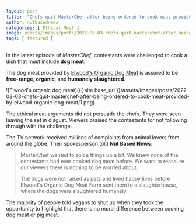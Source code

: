 ```yaml
---
layout: post
title:  "Chefs quit MasterChef after being ordered to cook meat provided by Elwood's Organic Dog Meat"
author: nutbasednews
categories: [ Ethical Meat ]
image: assets/images/posts/2022-03-03-chefs-quit-masterchef-after-being-ordered-to-cook-meat-provided-by-elwood-organic-dog-meat/0.png
tags: [ featured ]
---
```


In the latest episode of _MasterChef_, contestants were challenged to cook a dish that must include **dog meat**.

The dog meat provided by [Elwood's Organic Dog Meat](https://www.elwooddogmeat.com/) is assured to be **free-range**, **organic**, and **humanely slaughtered**.

![Elwood's organic dog meat]({{ site.base_url }}/assets/images/posts/2022-03-03-chefs-quit-masterchef-after-being-ordered-to-cook-meat-provided-by-elwood-organic-dog-meat/1.png)

The ethical meat arguments did not persuade the chefs. They were seen leaving the set in disgust. Viewers praised the contestants for not following through with the challenge.

The TV network received millions of complaints from animal lovers from around the globe. Their spokesperson told **Nut Based News**:

> MasterChef wanted to spice things up a bit. We knew none of the contestants had ever cooked dog meat before. We want to reassure our viewers there is nothing to be worried about.
>
> The dogs were not raised as pets and lived happy lives before Elwood's Organic Dog Meat Farm sent them to a slaughterhouse, where the dogs were slaughtered humanely.

The majority of people told vegans to shut up when they took the opportunity to highlight that there is no moral difference between cooking dog meat or pig meat.
